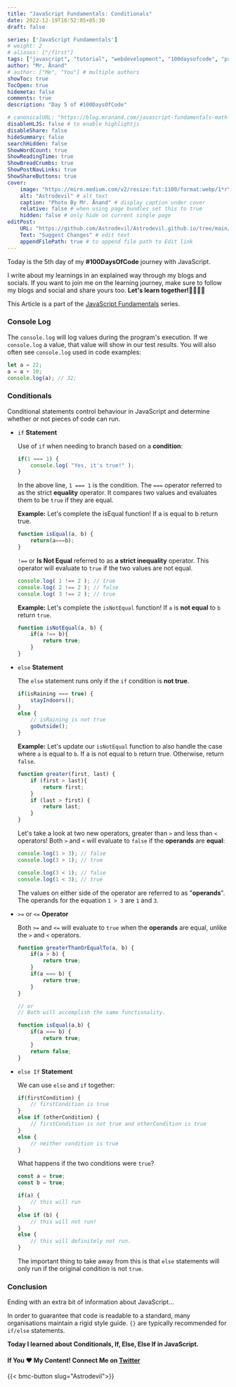 ```yaml
---
title: "JavaScript Fundamentals: Conditionals"
date: 2022-12-19T16:52:05+05:30
draft: false

series: ['JavaScript Fundamentals']
# weight: 2
# aliases: ["/first"]
tags: ["javascript", "tutorial", "webdevelopment", "100daysofcode", "programming", "coding"]
author: "Mr. Ånand"
# author: ["Me", "You"] # multiple authors
showToc: true
TocOpen: true
hidemeta: false
comments: true
description: "Day 5 of #100DaysOfCode"

# canonicalURL: "https://blog.mranand.com/javascript-fundamentals-math-object"
disableHLJS: false # to enable highlightjs
disableShare: false
hideSummary: false
searchHidden: false
ShowWordCount: true
ShowReadingTime: true
ShowBreadCrumbs: true
ShowPostNavLinks: true
ShowShareButtons: true
cover:
    image: "https://miro.medium.com/v2/resize:fit:1100/format:webp/1*rY5Y8Wys8rsrtoyoOGuRLg.png" # image path/url
    alt: "Astrodevil" # alt text
    caption: "Photo By Mr. Ånand" # display caption under cover
    relative: false # when using page bundles set this to true
    hidden: false # only hide on current single page
editPost:
    URL: "https://github.com/Astrodevil/Astrodevil.github.io/tree/main/content"
    Text: "Suggest Changes" # edit text
    appendFilePath: true # to append file path to Edit link
---
```


Today is the 5th day of my **#100DaysOfCode** journey with JavaScript.

I write about my learnings in an explained way through my blogs and socials. If you want to join me on the learning journey, make sure to follow my blogs and social and share yours too. **Let's learn together!🫱🏼‍🫲🏼**

This Article is a part of the [JavaScript Fundamentals](https://mranand.com/series/javascript-fundamentals/) series.

### Console Log

The `console.log` will log values during the program's execution. If we `console.log` a value, that value will show in our test results. You will also often see `console.log` used in code examples:

```javascript
let a = 22; 
a = a + 10; 
console.log(a); // 32;
```

### Conditionals

Conditional statements control behaviour in JavaScript and determine whether or not pieces of code can run.

*   `if` **Statement**
    
    Use of `if` when needing to branch based on a **condition**:
    
    ```javascript
    if(1 === 1) {
        console.log( "Yes, it's true!" );
    }
    ```
    
    In the above line, `1 === 1` is the condition. The `===` operator referred to as the strict **equality** operator. It compares two values and evaluates them to be `true` if they are equal.
    
    **Example:** Let's complete the isEqual function! If a is equal to b return true.
    
    ```javascript
    function isEqual(a, b) {
        return(a===b);
    }
    ```
    
    `!==` or **Is Not Equal** referred to as **a strict inequality** operator. This operator will evaluate to `true` if the two values are not equal.
    
    ```javascript
    console.log( 1 !== 2 ); // true
    console.log( 2 !== 2 ); // false
    console.log( 3 !== 2 ); // true
    ```
    
    **Example:** Let's complete the `isNotEqual` function! If `a` is **not equal** to `b` return `true`.
    
    ```javascript
    function isNotEqual(a, b) {
        if(a !== b){
            return true;
        }
    }
    ```
    
*   `else` **Statement**
    
    The `else` statement runs only if the `if` condition is **not true**.
    
    ```javascript
    if(isRaining === true) {
        stayIndoors();
    }
    else {
        // isRaining is not true
        goOutside();
    }
    ```
    
    **Example:** Let's update our `isNotEqual` function to also handle the case where `a` is equal to `b`. If a is not equal to `b` return true. Otherwise, return `false`.
    
    ```javascript
    function greater(first, last) {
        if (first > last){
            return first;
        }
        if (last > first) {
            return last;
        }
    }
    ```
    
    Let's take a look at two new operators, greater than `>` and less than `<` operators! Both `>` and `<` will evaluate to `false` if the **operands** are **equal**:
    
    ```javascript
    console.log(1 > 3); // false
    console.log(3 > 1); // true
    
    console.log(3 < 1); // false
    console.log(1 < 3); // true
    ```
    
    The values on either side of the operator are referred to as "**operands**". The operands for the equation `1 > 3` are `1` and `3`.
    
*   `>=` or `<=` **Operator**
    
    Both `>=` and `<=` will evaluate to `true` when the **operands** are equal, unlike the `>` and `<` operators.
    
    ```javascript
    function greaterThanOrEqualTo(a, b) {
        if(a > b) {
            return true;
        }
        if(a === b) {
            return true;
        }
    }
    
    // or
    // Both will accomplish the same functionality.
    
    function isEqual(a,b) {
        if(a === b) {
            return true;
        }
        return false;
    }
    ```
    
*   `else If` **Statement**
    
    We can use `else` and `if` together:
    
    ```javascript
    if(firstCondition) {
        // firstCondition is true
    }
    else if (otherCondition) {
        // firstCondition is not true and otherCondition is true
    }
    else {
        // neither condition is true
    }
    ```
    
    What happens if the two conditions were `true`?
    
    ```javascript
    const a = true;
    const b = true;
    
    if(a) {
        // this will run
    }
    else if (b) {
        // this will not run!
    }
    else {
        // this will definitely not run.
    }
    ```
    
    The important thing to take away from this is that `else` statements will only run if the original condition is not `true`.
    

### Conclusion

Ending with an extra bit of information about JavaScript...

In order to guarantee that code is readable to a standard, many organisations maintain a rigid style guide. `{}` are typically recommended for `if/else` statements.

**Today I learned about Conditionals, If, Else, Else If in JavaScript.**

#### If You ❤️ My Content! Connect Me on [Twitter](https://mobile.twitter.com/Astrodevil_) 

{{< bmc-button slug="Astrodevil">}}